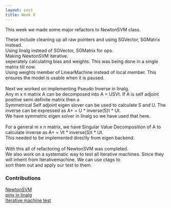 ```yaml
---
layout: post
title: Week 8
---
```


This week we made some major refactors to NewtonSVM class.<br>

These include cleaning up all raw pointers and using SGVector, SGMatrix instead.<br>
Using linalg instead of SGVector, SGMatrix for ops.<br>
Making NewtonSVM iterative.<br>
seperately calculating bias and weights. This was being done in a single matrix till now. <br>
Using weights member of LinearMachine instead of local member. This ensures the model is usable when it is paused.<br>
<br>
Next we worked on implementing Pseudo Inverse in linalg.<br>
Any m x n matrix A can be decomposed into A = USVt. If A is self adjoint positive semi definite matrix then a <br>
Symmetrical Self adjoint eigen slover can be used to calculate S and U. The inverse can be expressed as A+ = U * inverse(S)t * Ut.<br>
We have symmetric eigen solver in linalg so we have used that here.
<br><br>
For a general m x n matrix, we have Singular Value Decomposition of A to calculate inverse as A+ = Vt * inverse(S)t * Ut.<br>
This needed to be implemented directly from eigen backend.
<br><br>
With this all of refactoring of NewtonSVM was completed.<br>
We also work on a systematic way to test all Iterative machines. Since they will inherit from Iterativemachine. We can use ctags to<br> 
sort them out and apply our test to them.<br>
 
### Contributions

[NewtonSVM](https://github.com/shogun-toolbox/shogun/pull/4335)<br>
[pinv in linalg](https://github.com/shogun-toolbox/shogun/pull/4335)<br>
[Iterative machine test](https://github.com/shogun-toolbox/shogun/pull/4335)<br>
